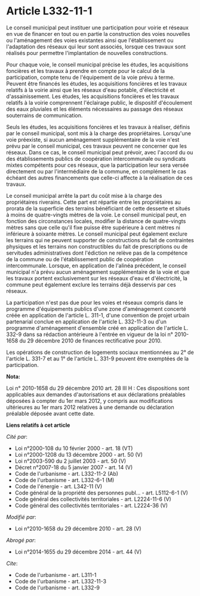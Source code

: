 # Article L332-11-1

Le conseil municipal peut instituer une participation pour voirie et réseaux en vue de financer en tout ou en partie la
construction des voies nouvelles ou l'aménagement des voies existantes ainsi que l'établissement ou l'adaptation des réseaux
qui leur sont associés, lorsque ces travaux sont réalisés pour permettre l'implantation de nouvelles constructions. 

Pour chaque voie, le conseil municipal précise les études, les acquisitions foncières et les travaux à prendre en compte pour
le calcul de la participation, compte tenu de l'équipement de la voie prévu à terme. Peuvent être financés les études, les
acquisitions foncières et les travaux relatifs à la voirie ainsi que les réseaux d'eau potable, d'électricité et
d'assainissement. Les études, les acquisitions foncières et les travaux relatifs à la voirie comprennent l'éclairage public,
le dispositif d'écoulement des eaux pluviales et les éléments nécessaires au passage des réseaux souterrains de
communication. 

Seuls les études, les acquisitions foncières et les travaux à réaliser, définis par le conseil municipal, sont mis à la
charge des propriétaires. Lorsqu'une voie préexiste, si aucun aménagement supplémentaire de la voie n'est prévu par le
conseil municipal, ces travaux peuvent ne concerner que les réseaux. Dans ce cas, le conseil municipal peut prévoir, avec
l'accord du ou des établissements publics de coopération intercommunale ou syndicats mixtes compétents pour ces réseaux, que
la participation leur sera versée directement ou par l'intermédiaire de la commune, en complément le cas échéant des autres
financements que celle-ci affecte à la réalisation de ces travaux. 

Le conseil municipal arrête la part du coût mise à la charge des propriétaires riverains. Cette part est répartie entre les
propriétaires au prorata de la superficie des terrains bénéficiant de cette desserte et situés à moins de quatre-vingts
mètres de la voie. Le conseil municipal peut, en fonction des circonstances locales, modifier la distance de quatre-vingts
mètres sans que celle qu'il fixe puisse être supérieure à cent mètres ni inférieure à soixante mètres. Le conseil municipal
peut également exclure les terrains qui ne peuvent supporter de constructions du fait de contraintes physiques et les
terrains non constructibles du fait de prescriptions ou de servitudes administratives dont l'édiction ne relève pas de la
compétence de la commune ou de l'établissement public de coopération intercommunale. Lorsque, en application de l'alinéa
précédent, le conseil municipal n'a prévu aucun aménagement supplémentaire de la voie et que les travaux portent
exclusivement sur les réseaux d'eau et d'électricité, la commune peut également exclure les terrains déjà desservis par ces
réseaux. 

La participation n'est pas due pour les voies et réseaux compris dans le programme d'équipements publics d'une zone
d'aménagement concerté créée en application de l'article L. 311-1, d'une convention de projet urbain partenarial conclue en
application de l'article L. 332-11-3 ou d'un programme d'aménagement d'ensemble créé en application de l'article L. 332-9
dans sa rédaction antérieure à l'entrée en vigueur de la loi n° 2010-1658 du 29 décembre 2010 de finances rectificative pour
2010. 

Les opérations de construction de logements sociaux mentionnées au 2° de l'article L. 331-7 et au 1° de l'article L. 331-9
peuvent être exemptées de la participation.

**Nota:**

Loi n° 2010-1658 du 29 décembre 2010 art. 28 III H : Ces dispositions sont applicables aux demandes d'autorisations et aux
déclarations préalables déposées à compter du 1er mars 2012, y compris aux modifications ultérieures au 1er mars 2012
relatives à une demande ou déclaration préalable déposée avant cette date.

**Liens relatifs à cet article**

_Cité par_:

  - Loi n°2000-108 du 10 février 2000 - art. 18 (VT)
  - Loi n°2000-1208 du 13 décembre 2000 - art. 50 (V)
  - Loi n°2003-590 du 2 juillet 2003 - art. 50 (V)
  - Décret n°2007-18 du 5 janvier 2007 - art. 14 (V)
  - Code de l'urbanisme - art. L332-11-2 (Ab)
  - Code de l'urbanisme - art. L332-6-1 (M)
  - Code de l'énergie - art. L342-11 (V)
  - Code général de la propriété des personnes publ... - art. L5112-6-1 (V)
  - Code général des collectivités territoriales - art. L2224-11-6 (V)
  - Code général des collectivités territoriales - art. L2224-36 (V)

_Modifié par_:

  - Loi n°2010-1658 du 29 décembre 2010 - art. 28 (V)

_Abrogé par_:

  - Loi n°2014-1655 du 29 décembre 2014 - art. 44 (V)

_Cite_:

  - Code de l'urbanisme - art. L311-1
  - Code de l'urbanisme - art. L332-11-3
  - Code de l'urbanisme - art. L332-9
